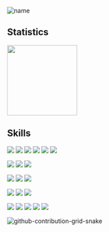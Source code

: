 ![name](https://github.com/Tancred423/Tancred423/assets/38757664/41dcc295-2d49-4deb-81d8-3eeee69bf59d)

## Statistics
<a href="https://github.com/Tancred423">
  <img height="163em" src="https://github-readme-stats.vercel.app/api/top-langs/?username=Tancred423&layout=compact&langs_count=10" />
</a>

## Skills

![](https://img.shields.io/badge/Code-JavaScript-informational?style=flat&logo=JavaScript&color=F7DF1E)
![](https://img.shields.io/badge/Code-TypeScript-informational?style=flat&logo=TypeScript&color=3178C6)
![](https://img.shields.io/badge/Code-Java-informational?style=flat&logo=Java&color=b07219)
![](https://img.shields.io/badge/Code-Kotlin-informational?style=flat&logo=Kotlin&color=A97BFF)
![](https://img.shields.io/badge/Code-PHP-informational?style=flat&logo=PHP&color=4F5D95)
![](https://img.shields.io/badge/Code-Python-informational?style=flat&logo=Python&color=3572A5)

![](https://img.shields.io/badge/Web-HTML5-informational?style=flat&logo=HTML5&color=E34F26)
![](https://img.shields.io/badge/Web-Markdown-informational?style=flat&logo=Markdown&color=000000)
![](https://img.shields.io/badge/Web-CSS3-informational?style=flat&logo=CSS3&color=1572B6)

![](https://img.shields.io/badge/Framework-Express-informational?style=flat&logo=Express&color=8d9297)
![](https://img.shields.io/badge/Framework-Symphony-informational?style=flat&logo=Symphony&color=0098ff)
![](https://img.shields.io/badge/Framework-Doctrine-informational?style=flat&logo=Doctrine&color=f4672f)

![](https://img.shields.io/badge/Dependencies-Maven-informational?style=flat&logo=apachemaven&color=ba1f3c)
![](https://img.shields.io/badge/Dependencies-Gradle-informational?style=flat&logo=Gradle&color=012f38)
![](https://img.shields.io/badge/Dependencies-Composer-informational?style=flat&logo=Composer&color=4b4dba)

![](https://img.shields.io/badge/Tools-NodeJS-informational?style=flat&logo=nodedotjs&color=3b7b37)
![](https://img.shields.io/badge/Tools-NPM-informational?style=flat&logo=NPM&color=CB3837)
![](https://img.shields.io/badge/Tools-Git-informational?style=flat&logo=Git&color=F05032)
![](https://img.shields.io/badge/Tools-GitHub-informational?style=flat&logo=GitHub&color=181717)
![](https://img.shields.io/badge/Tools-Atlassian-informational?style=flat&logo=Atlassian&color=0050d3)

![github-contribution-grid-snake](https://user-images.githubusercontent.com/38757664/201935504-1236f11f-c389-4923-8237-162c70cf7ea7.svg)
